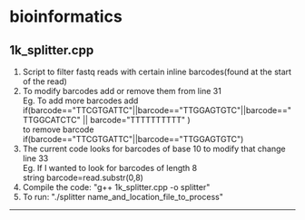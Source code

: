# bioinformatics

## 1k_splitter.cpp
1. Script to filter fastq reads with certain inline barcodes(found at the start of the read)
2. To modify barcodes add or remove them from line 31  
   Eg. To add more barcodes add   
   if(barcode=="TTCGTGATTC"||barcode=="TTGGAGTGTC"||barcode=="TTGGCATCTC" || barcode="TTTTTTTTTT" )  
   to remove barcode
   if(barcode=="TTCGTGATTC"||barcode=="TTGGAGTGTC")  
3. The current code looks for barcodes of base 10 to modify that change line 33  
   Eg. If I wanted to look for barcodes of length 8  
   string barcode=read.substr(0,8)  
4. Compile the code:  "g++ 1k_splitter.cpp -o splitter"
5. To run: "./splitter name_and_location_file_to_process"
 
 ***
 
 ##
